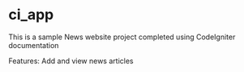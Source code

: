# ci_app
This is a sample News website project completed using CodeIgniter documentation


Features: Add and view news articles
